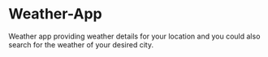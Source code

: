# Weather-App
Weather app providing weather details for your location and you could also search for the weather of your desired city.
